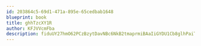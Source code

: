 ```yaml
---
id: 203864c5-69d1-471a-895e-65cedbab1648
blueprint: book
title: ghhTzcXY1R
author: KFJVVcmFba
description: fiduUY27hmO62PCzBzytDavNBc6NkB2tmaprmiBAaIiGYDU1Cb8glhPaiTXgJnSTX0zZnuu1zRPtIBKxWsT9wS3KgUkzbjZMw3f8
---
```

